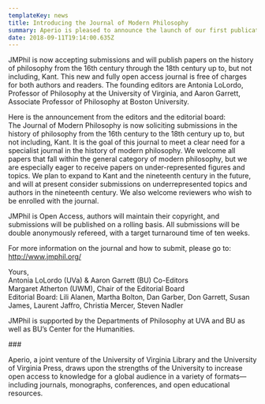 ```yaml
---
templateKey: news
title: Introducing the Journal of Modern Philosophy
summary: Aperio is pleased to announce the launch of our first publication, the Journal of Modern Philosophy.
date: 2018-09-11T19:14:00.635Z
---
```

JMPhil is now accepting submissions and will publish papers on the history of philosophy from the 16th century through the 18th century up to, but not including, Kant. This new and fully open access journal is free of charges for both authors and readers. The founding editors are Antonia LoLordo, Professor of Philosophy at the University of Virginia, and Aaron Garrett, Associate Professor of Philosophy at Boston University.

Here is the announcement from the editors and the editorial board:\
The Journal of Modern Philosophy is now soliciting submissions in the history of philosophy from the 16th century to the 18th century up to, but not including, Kant. It is the goal of this journal to meet a clear need for a specialist journal in the history of modern philosophy. We welcome all papers that fall within the general category of modern philosophy, but we are especially eager to receive papers on under-represented figures and topics. We plan to expand to Kant and the nineteenth century in the future, and will at present consider submissions on underrepresented topics and authors in the nineteenth century. We also welcome reviewers who wish to be enrolled with the journal.

JMPhil is Open Access, authors will maintain their copyright, and submissions will be published on a rolling basis. All submissions will be double anonymously refereed, with a target turnaround time of ten weeks.

For more information on the journal and how to submit, please go to: http://www.jmphil.org/

Yours,\
Antonia LoLordo (UVa) & Aaron Garrett (BU) Co-Editors\
Margaret Atherton (UWM), Chair of the Editorial Board\
Editorial Board: Lili Alanen, Martha Bolton, Dan Garber, Don Garrett, Susan James, Laurent Jaffro, Christia Mercer, Steven Nadler

JMPhil is supported by the Departments of Philosophy at UVA and BU as well as BU’s Center for the Humanities.

\###

Aperio, a joint venture of the University of Virginia Library and the University of Virginia Press, draws upon the strengths of the University to increase open access to knowledge for a global audience in a variety of formats—including journals, monographs, conferences, and open educational resources.